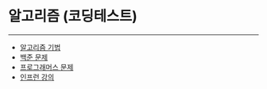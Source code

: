 # 알고리즘 (코딩테스트)

---

- [알고리즘 기법](https://github.com/sksrpf1126/algorithm/tree/main/java_code/src/algorithm)  
- [백준 문제](https://github.com/sksrpf1126/algorithm/tree/main/java_code/src/baekjoon)  
- [프로그래머스 문제](https://github.com/sksrpf1126/algorithm/tree/main/java_code/src/programmers)
- [인프런 강의](https://github.com/sksrpf1126/algorithm/tree/main/java_code/src/lecture)  

